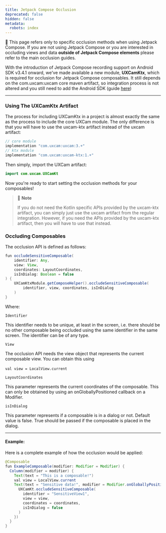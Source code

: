 ```yaml
---
title: Jetpack Compose Occlusion
deprecated: false
hidden: false
metadata:
  robots: index
---
```

<GitHubCallout type="warning"> 🚧 This page refers only to specific occlusion methods when using Jetpack Compose.                                                                                                      If you are not using Jetpack Compose or you are interested in occluding views and data **outside of Jetpack Compose elements** please refer to the main occlusion guides. </GitHubCallout>

With the introduction of Jetpack Compose recording support on Android SDK v3.4.1 onward, we've made available a new module, **UXCamKtx**, which is required for occlusion for Jetpack Compose composables. It still depends on the com.uxcam:uxcam core maven artifact, so integration process is not altered and you still need to add the Android SDK (guide [here](https://uxcam-documentation.readme.io/docs/android))

***

### Using The UXCamKtx Artifact

The process for including UXCamKtx in a project is almost exactly the same as the process to include the core UXCam module. The only difference is that you will have to use the uxcam-ktx artifact instead of the uxcam artifact:

```java Kotlin
// core module
implementation "com.uxcam:uxcam:3.+"
// ktx module
implementation "com.uxcam:uxcam-ktx:1.+"
```

Then simply, import the UXCam artifact:

```java Kotlin
import com.uxcam.UXCamKt
```

Now you're ready to start setting the occlusion methods for your composables!

> 📘 **Note**
>
> If you do not need the Kotlin specific APIs provided by the uxcam-ktx artifact, you can simply just use the uxcam artifact from the regular integration. However, if you need the APIs provided by the uxcam-ktx artifact, then you will have to use that instead.

### Occluding Composables

The occlusion API is defined as follows:

```java Kotlin
fun occludeSensitiveComposable(
    identifier: Any,
    view: View,
    coordinates: LayoutCoordinates,
    isInDialog: Boolean = false
) {
    UXCamKtxModule.getComposeHelper().occludeSensitiveComposable(
        identifier, view, coordinates, isInDialog
    )
}
```

Where:

<p style={{ fontSize: "16px" }}>
  <code>Identifier</code>

  <br />
</p>

This identifier needs to be unique, at least in the screen, i.e. there should be no other composable being occluded using the same identifier in the same screen. The identifier can be of any type.

<p style={{ fontSize: "16px" }}>
  <code>View</code>

  <br />
</p>

The occlusion API needs the view object that represents the current composable view. You can obtain this using <br />\
<code>val view = LocalView\.current</code>

<p style={{ fontSize: "16px" }}>
  <code>LayoutCoordinates</code>

  <br />
</p>

This parameter represents the current coordinates of the composable. This can only be obtained by using an onGloballyPositioned callback on a Modifier.

<p style={{ fontSize: "16px" }}>
  <code>isInDialog</code>

  <br />
</p>

This parameter represents if a composable is in a dialog or not. Default value is false. True should be passed if the composable is placed in the dialog.

***

#### Example:

Here is a complete example of how the occlusion would be applied:

```java Kotlin
@Composable
fun ExampleComposable(modifier: Modifier = Modifier) {
  Column(modifier = modifier) {
    Text(text = "This is a composable!")
    val view = LocalView.current
    Text(text = "Sensitive data!", modifier = Modifier.onGloballyPositioned { coordinates ->
      UXCamKt.occludeSensitiveComposable(
        identifier = "SensitiveView1",
        view = view,
        coordinates = coordinates,
        isInDialog = false
      )
    })
  }
}
```